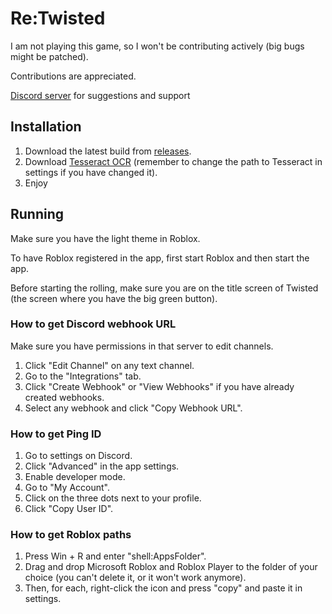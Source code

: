 # Re:Twisted

I am not playing this game, so I won't be contributing actively (big bugs might be patched).

Contributions are appreciated.

[Discord server](https://discord.gg/yr7FsfGUXh) for suggestions and support

## Installation

1. Download the latest build from [releases](https://github.com/Okmada/ReTwisted/releases).
2. Download [Tesseract OCR](https://github.com/UB-Mannheim/tesseract/wiki) (remember to change the path to Tesseract in settings if you have changed it).
3. Enjoy

## Running

Make sure you have the light theme in Roblox.

To have Roblox registered in the app, first start Roblox and then start the app.

Before starting the rolling, make sure you are on the title screen of Twisted (the screen where you have the big green button).

### How to get Discord webhook URL

Make sure you have permissions in that server to edit channels.

1. Click "Edit Channel" on any text channel.
2. Go to the "Integrations" tab.
3. Click "Create Webhook" or "View Webhooks" if you have already created webhooks.
4. Select any webhook and click "Copy Webhook URL".

### How to get Ping ID

1. Go to settings on Discord.
2. Click "Advanced" in the app settings.
3. Enable developer mode.
4. Go to "My Account".
5. Click on the three dots next to your profile.
6. Click "Copy User ID".


### How to get Roblox paths

1. Press Win + R and enter "shell:AppsFolder".
2. Drag and drop Microsoft Roblox and Roblox Player to the folder of your choice (you can't delete it, or it won't work anymore).
3. Then, for each, right-click the icon and press "copy" and paste it in settings.
